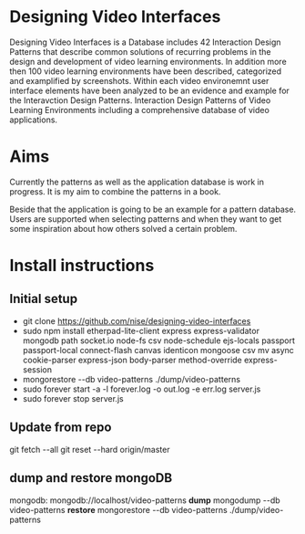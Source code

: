 # Designing Video Interfaces

Designing Video Interfaces is a Database includes 42 Interaction Design Patterns that describe common solutions of recurring problems in the design and development of video learning environments. 
In addition more then 100 video learning environments have been described, categorized and examplified by screenshots. Within each video environemnt user interface elements have been analyzed to be an evidence and example for the Interavction Design Patterns. 
Interaction Design Patterns of Video Learning Environments including a comprehensive database of video applications.


# Aims

Currently the patterns as well as the application database is work in progress. It is my aim to combine the patterns in a book.

Beside that the application is going to be an example for a pattern database. Users are supported when selecting patterns and when they want to get some inspiration about how others solved a certain problem.


# Install instructions

## Initial setup
* git clone https://github.com/nise/designing-video-interfaces
* sudo npm install etherpad-lite-client express express-validator mongodb path socket.io node-fs csv node-schedule ejs-locals passport passport-local connect-flash canvas identicon mongoose csv mv async cookie-parser express-json body-parser method-override express-session
* mongorestore --db video-patterns ./dump/video-patterns
* sudo forever start -a -l forever.log -o out.log -e err.log server.js
* sudo forever stop server.js

## Update from repo
git fetch --all
git reset --hard origin/master

## dump and restore mongoDB
mongodb: mongodb://localhost/video-patterns
**dump**
mongodump --db video-patterns
**restore**
mongorestore --db video-patterns ./dump/video-patterns


